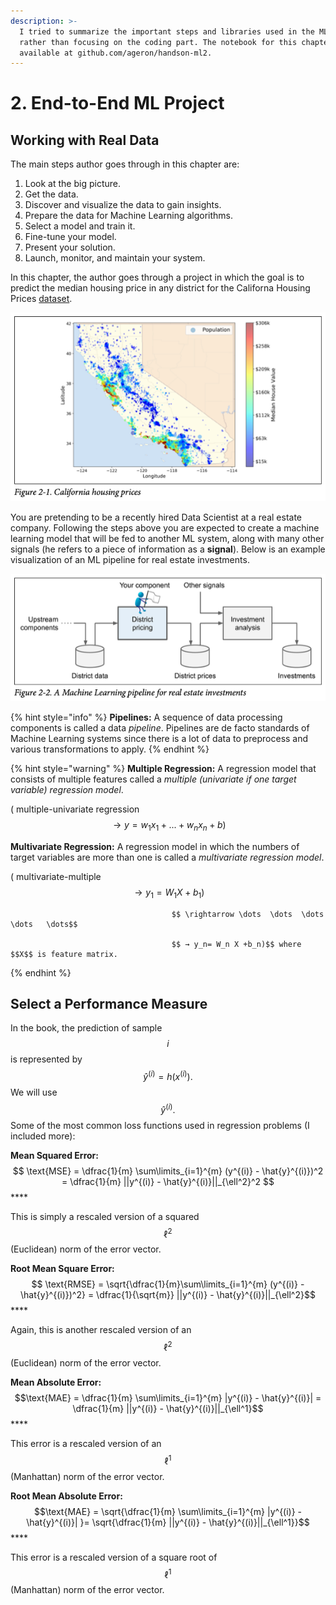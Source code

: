 ```yaml
---
description: >-
  I tried to summarize the important steps and libraries used in the ML project
  rather than focusing on the coding part. The notebook for this chapter is
  available at github.com/ageron/handson-ml2.
---
```


# 2. End-to-End ML Project

## Working with Real Data

The main steps author goes through in this chapter are:

1. Look at the big picture.
2. Get the data.
3. Discover and visualize the data to gain insights.
4. Prepare the data for Machine Learning algorithms.
5. Select a model and train it.
6. Fine-tune your model.
7. Present your solution.
8. Launch, monitor, and maintain your system.

In this chapter, the author goes through a project in which the goal is to predict the median housing price in any district for the Californa Housing Prices [dataset](https://www.kaggle.com/camnugent/california-housing-prices). 

![](../../../.gitbook/assets/screen-shot-2020-10-10-at-4.09.53-pm.png)

You are pretending to be a recently hired Data Scientist at a real estate company. Following the steps above you are expected to create a machine learning model that will be fed to another ML system, along with many other signals \(he refers to a piece of information as a **signal**\). Below is an example visualization of an ML pipeline for real estate investments.

![](../../../.gitbook/assets/screen-shot-2020-10-10-at-4.15.02-pm.png)

{% hint style="info" %}
**Pipelines:** A sequence of data processing components is called a data _pipeline_. Pipelines are de facto standards of Machine Learning systems since there is a lot of data to preprocess and various transformations to apply.
{% endhint %}

{% hint style="warning" %}
**Multiple Regression:**  A regression model that consists of multiple features called a _multiple \(univariate if one target variable\) regression model_. 

\( multiple-univariate regression $$ \rightarrow y = w_1 x_1 + ... + w_n x_n + b)$$

**Multivariate Regression:** A regression model in which the numbers of target variables are more than one is called a _multivariate regression model_. 

\( multivariate-multiple $$ \rightarrow y_1 = W_1 X + b_1)$$

                                        $$ \rightarrow \dots  \dots  \dots  \dots   \dots$$

                                        $$ → y_n= W_n X +b_n)$$ where $$X$$ is feature matrix.
{% endhint %}

## Select a Performance Measure

In the book, the prediction of sample$$i$$is represented by $$ \hat{y}^{(i)} = h (x^{(i)}).$$ We will use $$ \hat{y}^{(i)}.$$Some of the most common loss functions used in regression problems \(I included more\): 

**Mean Squared Error:**         $$ \text{MSE} = \dfrac{1}{m} \sum\limits_{i=1}^{m} (y^{(i)} - \hat{y}^{(i)})^2 = \dfrac{1}{m} ||y^{(i)} - \hat{y}^{(i)}||_{\ell^2}^2 $$\*\*\*\*

This is simply a rescaled version of a squared $$\ell^2$$ \(Euclidean\) norm of the error vector.

**Root Mean Square Error:** $$ \text{RMSE} =  \sqrt{\dfrac{1}{m}\sum\limits_{i=1}^{m} (y^{(i)} - \hat{y}^{(i)})^2} = \dfrac{1}{\sqrt{m}} ||y^{(i)} - \hat{y}^{(i)}||_{\ell^2}$$\*\*\*\*

Again, this is another rescaled version of an $$\ell^2$$ \(Euclidean\) norm of the error vector.

**Mean Absolute Error:**  $$\text{MAE} = \dfrac{1}{m} \sum\limits_{i=1}^{m} |y^{(i)} - \hat{y}^{(i)}| = \dfrac{1}{m} ||y^{(i)} - \hat{y}^{(i)}||_{\ell^1}$$\*\*\*\*

This error is a rescaled version of an $$\ell^1$$\(Manhattan\) norm of the error vector.

**Root Mean Absolute Error:**  $$\text{MAE} = \sqrt{\dfrac{1}{m} \sum\limits_{i=1}^{m} |y^{(i)} - \hat{y}^{(i)}| }= \sqrt{\dfrac{1}{m} ||y^{(i)} - \hat{y}^{(i)}||_{\ell^1}}$$\*\*\*\*

This error is a rescaled version of a square root of$$\ell^1$$\(Manhattan\) norm of the error vector.



